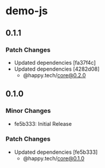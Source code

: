 # demo-js

## 0.1.1

### Patch Changes

- Updated dependencies [fa37f4c]
- Updated dependencies [4282d08]
  - @happy.tech/core@0.2.0

## 0.1.0

### Minor Changes

- fe5b333: Initial Release

### Patch Changes

- Updated dependencies [fe5b333]
  - @happy.tech/core@0.1.0
